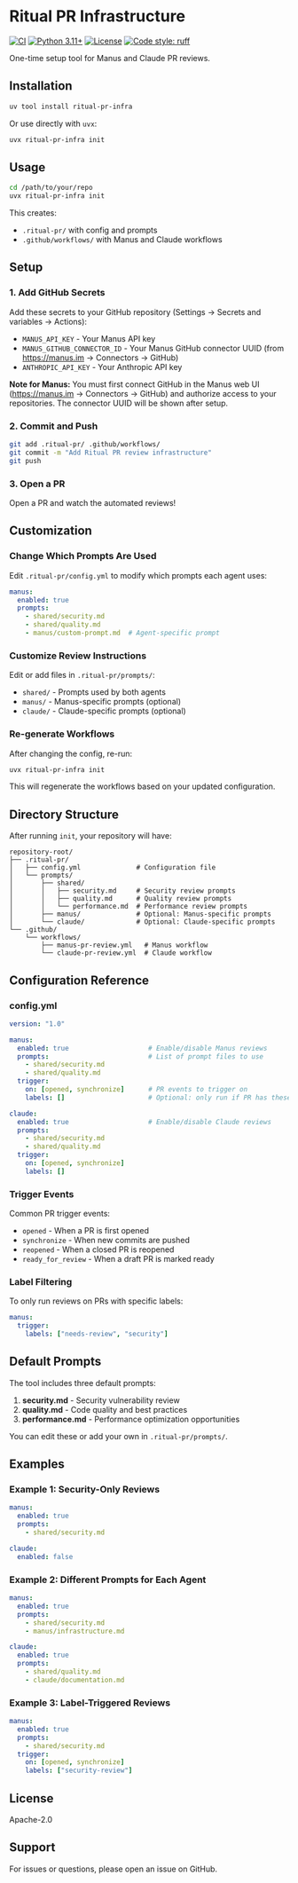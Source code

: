 # Ritual PR Infrastructure

[![CI](https://github.com/ritual-net/ritual-pr-infra/actions/workflows/ci.yml/badge.svg)](https://github.com/ritual-net/ritual-pr-infra/actions/workflows/ci.yml)
[![Python 3.11+](https://img.shields.io/badge/python-3.11+-blue.svg)](https://www.python.org/downloads/)
[![License](https://img.shields.io/badge/license-Apache%202.0-blue.svg)](LICENSE)
[![Code style: ruff](https://img.shields.io/badge/code%20style-ruff-000000.svg)](https://github.com/astral-sh/ruff)

One-time setup tool for Manus and Claude PR reviews.

## Installation

```bash
uv tool install ritual-pr-infra
```

Or use directly with `uvx`:

```bash
uvx ritual-pr-infra init
```

## Usage

```bash
cd /path/to/your/repo
uvx ritual-pr-infra init
```

This creates:
- `.ritual-pr/` with config and prompts
- `.github/workflows/` with Manus and Claude workflows

## Setup

### 1. Add GitHub Secrets

Add these secrets to your GitHub repository (Settings → Secrets and variables → Actions):

- `MANUS_API_KEY` - Your Manus API key
- `MANUS_GITHUB_CONNECTOR_ID` - Your Manus GitHub connector UUID (from https://manus.im → Connectors → GitHub)
- `ANTHROPIC_API_KEY` - Your Anthropic API key

**Note for Manus:** You must first connect GitHub in the Manus web UI (https://manus.im → Connectors → GitHub) and authorize access to your repositories. The connector UUID will be shown after setup.

### 2. Commit and Push

```bash
git add .ritual-pr/ .github/workflows/
git commit -m "Add Ritual PR review infrastructure"
git push
```

### 3. Open a PR

Open a PR and watch the automated reviews!

## Customization

### Change Which Prompts Are Used

Edit `.ritual-pr/config.yml` to modify which prompts each agent uses:

```yaml
manus:
  enabled: true
  prompts:
    - shared/security.md
    - shared/quality.md
    - manus/custom-prompt.md  # Agent-specific prompt
```

### Customize Review Instructions

Edit or add files in `.ritual-pr/prompts/`:

- `shared/` - Prompts used by both agents
- `manus/` - Manus-specific prompts (optional)
- `claude/` - Claude-specific prompts (optional)

### Re-generate Workflows

After changing the config, re-run:

```bash
uvx ritual-pr-infra init
```

This will regenerate the workflows based on your updated configuration.

## Directory Structure

After running `init`, your repository will have:

```
repository-root/
├── .ritual-pr/
│   ├── config.yml              # Configuration file
│   └── prompts/
│       ├── shared/
│       │   ├── security.md     # Security review prompts
│       │   ├── quality.md      # Quality review prompts
│       │   └── performance.md  # Performance review prompts
│       ├── manus/              # Optional: Manus-specific prompts
│       └── claude/             # Optional: Claude-specific prompts
└── .github/
    └── workflows/
        ├── manus-pr-review.yml   # Manus workflow
        └── claude-pr-review.yml  # Claude workflow
```

## Configuration Reference

### config.yml

```yaml
version: "1.0"

manus:
  enabled: true                    # Enable/disable Manus reviews
  prompts:                         # List of prompt files to use
    - shared/security.md
    - shared/quality.md
  trigger:
    on: [opened, synchronize]      # PR events to trigger on
    labels: []                     # Optional: only run if PR has these labels

claude:
  enabled: true                    # Enable/disable Claude reviews
  prompts:
    - shared/security.md
    - shared/quality.md
  trigger:
    on: [opened, synchronize]
    labels: []
```

### Trigger Events

Common PR trigger events:
- `opened` - When a PR is first opened
- `synchronize` - When new commits are pushed
- `reopened` - When a closed PR is reopened
- `ready_for_review` - When a draft PR is marked ready

### Label Filtering

To only run reviews on PRs with specific labels:

```yaml
manus:
  trigger:
    labels: ["needs-review", "security"]
```

## Default Prompts

The tool includes three default prompts:

1. **security.md** - Security vulnerability review
2. **quality.md** - Code quality and best practices
3. **performance.md** - Performance optimization opportunities

You can edit these or add your own in `.ritual-pr/prompts/`.

## Examples

### Example 1: Security-Only Reviews

```yaml
manus:
  enabled: true
  prompts:
    - shared/security.md

claude:
  enabled: false
```

### Example 2: Different Prompts for Each Agent

```yaml
manus:
  enabled: true
  prompts:
    - shared/security.md
    - manus/infrastructure.md

claude:
  enabled: true
  prompts:
    - shared/quality.md
    - claude/documentation.md
```

### Example 3: Label-Triggered Reviews

```yaml
manus:
  enabled: true
  prompts:
    - shared/security.md
  trigger:
    on: [opened, synchronize]
    labels: ["security-review"]
```

## License

Apache-2.0

## Support

For issues or questions, please open an issue on GitHub.


